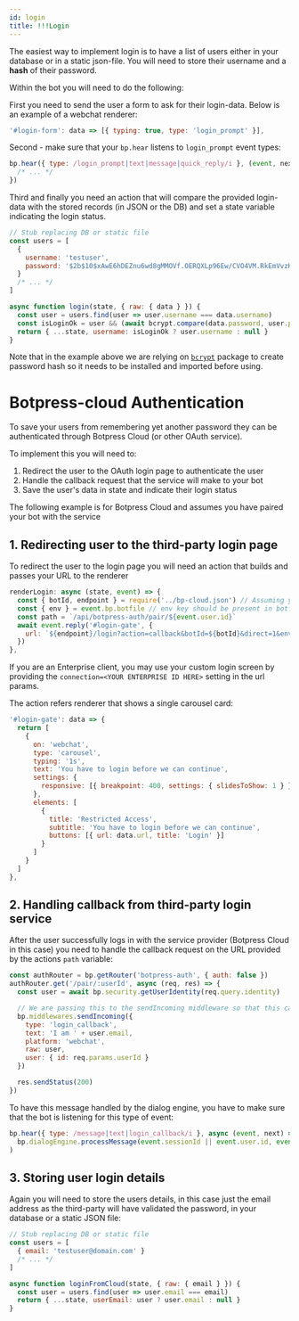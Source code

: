 ```yaml
---
id: login
title: !!!Login
---
```


The easiest way to implement login is to have a list of users either in your database or in a static json-file. You will need to store their username and a **hash** of their password.

Within the bot you will need to do the following:

First you need to send the user a form to ask for their login-data. Below is an example of a webchat renderer:

```js
'#login-form': data => [{ typing: true, type: 'login_prompt' }],
```

Second - make sure that your `bp.hear` listens to `login_prompt` event types:

```js
bp.hear({ type: /login_prompt|text|message|quick_reply/i }, (event, next) => {
  /* ... */
})
```

Third and finally you need an action that will compare the provided login-data with the stored records (in JSON or the DB) and set a state variable indicating the login status.

```js
// Stub replacing DB or static file
const users = [
  {
    username: 'testuser',
    password: '$2b$10$xAwE6hDEZnu6wd8gMMOVf.OERQXLp96Ew/CVO4VM.RkEmVvzKdpya' // Hashed 'myPlaintextPassword'
  }
  /* ... */
]

async function login(state, { raw: { data } }) {
  const user = users.find(user => user.username === data.username)
  const isLoginOk = user && (await bcrypt.compare(data.password, user.password))
  return { ...state, username: isLoginOk ? user.username : null }
}
```

Note that in the example above we are relying on [`bcrypt`](https://www.npmjs.com/package/bcrypt) package to create password hash so it needs to be installed and imported before using.

# Botpress-cloud Authentication

To save your users from remembering yet another password they can be authenticated through Botpress Cloud (or other OAuth service).

To implement this you will need to:

1. Redirect the user to the OAuth login page to authenticate the user
2. Handle the callback request that the service will make to your bot
3. Save the user's data in state and indicate their login status

The following example is for Botpress Cloud and assumes you have paired your bot with the service

<!--Link here to the botpress cloud docs for setup-->

## 1. Redirecting user to the third-party login page

To redirect the user to the login page you will need an action that builds and passes your URL to the renderer

```js
renderLogin: async (state, event) => {
  const { botId, endpoint } = require('../bp-cloud.json') // Assuming you have paired your bot with Botpress Cloud
  const { env } = event.bp.botfile // env key should be present in botfile
  const path = `/api/botpress-auth/pair/${event.user.id}`
  await event.reply('#login-gate', {
    url: `${endpoint}/login?action=callback&botId=${botId}&direct=1&env=${env}&callbackPath=${path}`
  })
},
```

If you are an Enterprise client, you may use your custom login screen by providing the `connection=<YOUR ENTERPRISE ID HERE>` setting in the url params.

The action refers renderer that shows a single carousel card:

```js
'#login-gate': data => {
  return [
    {
      on: 'webchat',
      type: 'carousel',
      typing: '1s',
      text: 'You have to login before we can continue',
      settings: {
        responsive: [{ breakpoint: 400, settings: { slidesToShow: 1 } }]
      },
      elements: [
        {
          title: 'Restricted Access',
          subtitle: 'You have to login before we can continue',
          buttons: [{ url: data.url, title: 'Login' }]
        }
      ]
    }
  ]
},
```

## 2. Handling callback from third-party login service

After the user successfully logs in with the service provider (Botpress Cloud in this case) you need to handle the callback request on the URL provided by the actions `path` variable:

```js
const authRouter = bp.getRouter('botpress-auth', { auth: false })
authRouter.get('/pair/:userId', async (req, res) => {
  const user = await bp.security.getUserIdentity(req.query.identity)

  // We are passing this to the sendIncoming middleware so that this can be processed as a message
  bp.middlewares.sendIncoming({
    type: 'login_callback',
    text: 'I am ' + user.email,
    platform: 'webchat',
    raw: user,
    user: { id: req.params.userId }
  })

  res.sendStatus(200)
})
```

To have this message handled by the dialog engine, you have to make sure that the bot is listening for this type of event:

```js
bp.hear({ type: /message|text|login_callback/i }, async (event, next) =>
  bp.dialogEngine.processMessage(event.sessionId || event.user.id, event).then()
)
```

## 3. Storing user login details

Again you will need to store the users details, in this case just the email address as the third-party will have validated the password, in your database or a static JSON file:

```js
// Stub replacing DB or static file
const users = [
  { email: 'testuser@domain.com' }
  /* ... */
]

async function loginFromCloud(state, { raw: { email } }) {
  const user = users.find(user => user.email === email)
  return { ...state, userEmail: user ? user.email : null }
}
```
